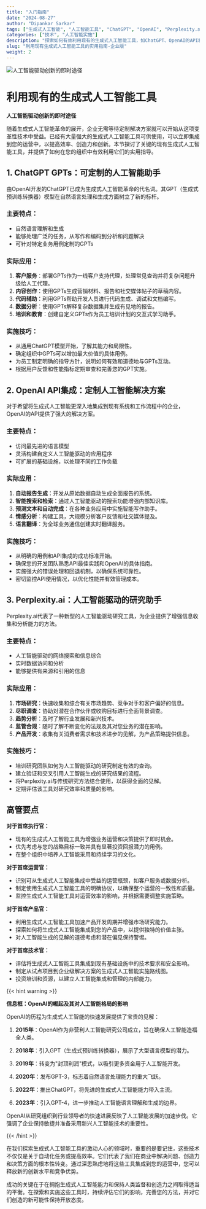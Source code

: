 ```yaml
---
title: "入门指南"
date: "2024-08-27"
author: "Dipankar Sarkar"
tags: ["生成式人工智能", "人工智能工具", "ChatGPT", "OpenAI", "Perplexity.ai", "商业效率"]
categories: ["技术", "人工智能实施"]
description: "探索如何有效利用现有的生成式人工智能工具，如ChatGPT、OpenAI的API和Perplexity.ai，以增强业务流程并推动创新。"
slug: "利用现有生成式人工智能工具的实用指南-企业版"
weight: 2
---
```


![人工智能驱动创新的即时途径](/2.png)

# 利用现有的生成式人工智能工具
**人工智能驱动创新的即时途径**

随着生成式人工智能革命的展开，企业无需等待定制解决方案就可以开始从这项变革性技术中受益。已经有大量强大的生成式人工智能工具可供使用，可以立即集成到您的运营中，以提高效率、创造力和创新。本节探讨了关键的现有生成式人工智能工具，并提供了如何在您的组织中有效利用它们的实用指导。

## 1. ChatGPT GPTs：可定制的人工智能助手

由OpenAI开发的ChatGPT已成为生成式人工智能革命的代名词。其GPT（生成式预训练转换器）模型在自然语言处理和生成方面树立了新的标杆。

### 主要特点：
- 自然语言理解和生成
- 能够处理广泛的任务，从写作和编码到分析和问题解决
- 可针对特定业务用例定制的GPTs

### 实际应用：
1. **客户服务**：部署GPTs作为一线客户支持代理，处理常见查询并将复杂问题升级给人工代理。
2. **内容创作**：使用GPTs生成营销材料、报告和社交媒体帖子的草稿内容。
3. **代码辅助**：利用GPTs帮助开发人员进行代码生成、调试和文档编写。
4. **数据分析**：使用GPTs解释复杂数据集并生成有见地的报告。
5. **培训和教育**：创建自定义GPTs作为员工培训计划的交互式学习助手。

### 实施技巧：
- 从通用ChatGPT模型开始，了解其能力和局限性。
- 确定组织中GPTs可以增加最大价值的具体用例。
- 为员工制定明确的指导方针，说明如何有效和道德地与GPTs互动。
- 根据用户反馈和性能指标定期审查和完善您的GPT实施。

## 2. OpenAI API集成：定制人工智能解决方案

对于希望将生成式人工智能更深入地集成到现有系统和工作流程中的企业，OpenAI的API提供了强大的解决方案。

### 主要特点：
- 访问最先进的语言模型
- 灵活构建自定义人工智能驱动的应用程序
- 可扩展的基础设施，以处理不同的工作负载

### 实际应用：
1. **自动报告生成**：开发从原始数据自动生成全面报告的系统。
2. **智能搜索和检索**：通过人工智能驱动的搜索功能增强内部知识库。
3. **预测文本和自动完成**：在各种业务应用中实施智能写作助手。
4. **情感分析**：构建工具，大规模分析客户反馈和社交媒体提及。
5. **语言翻译**：为全球业务通信创建实时翻译服务。

### 实施技巧：
- 从明确的用例和API集成的成功标准开始。
- 确保您的开发团队熟悉API最佳实践和OpenAI的具体指南。
- 实施强大的错误处理和回退机制，以确保系统可靠性。
- 密切监控API使用情况，以优化性能并有效管理成本。

## 3. Perplexity.ai：人工智能驱动的研究助手

Perplexity.ai代表了一种新型的人工智能驱动研究工具，为企业提供了增强信息收集和分析能力的方法。

### 主要特点：
- 人工智能驱动的网络搜索和信息综合
- 实时数据访问和分析
- 能够提供有来源和引用的信息

### 实际应用：
1. **市场研究**：快速收集和综合有关市场趋势、竞争对手和客户偏好的信息。
2. **尽职调查**：协助对潜在合作伙伴或收购目标进行全面背景调查。
3. **趋势分析**：及时了解行业发展和新兴技术。
4. **监管合规**：随时了解不断变化的法规及其对您业务的潜在影响。
5. **产品开发**：收集有关消费者需求和技术进步的见解，为产品策略提供信息。

### 实施技巧：
- 培训研究团队如何为人工智能驱动的研究制定有效的查询。
- 建立验证和交叉引用人工智能生成的研究结果的流程。
- 将Perplexity.ai与传统研究方法结合使用，以获得全面的见解。
- 定期评估该工具对研究效率和质量的影响。

## 高管要点

**对于首席执行官：**
- 现有的生成式人工智能工具为增强业务运营和决策提供了即时机会。
- 优先考虑与您的战略目标一致并具有显著投资回报潜力的用例。
- 在整个组织中培养人工智能采用和持续学习的文化。

**对于首席运营官：**
- 识别可从生成式人工智能集成中受益的运营瓶颈，如客户服务或数据分析。
- 制定使用生成式人工智能工具的明确协议，以确保整个运营的一致性和质量。
- 监控生成式人工智能工具对运营效率的影响，并根据需要调整实施策略。

**对于首席产品官：**
- 利用生成式人工智能工具加速产品开发周期并增强市场研究能力。
- 探索如何将生成式人工智能集成到您的产品中，以提供独特的价值主张。
- 对人工智能生成的见解的道德考虑和潜在偏见保持警惕。

**对于首席技术官：**
- 评估将生成式人工智能工具集成到现有基础设施中的技术要求和安全影响。
- 制定从试点项目到企业级解决方案的生成式人工智能实施路线图。
- 投资培训和资源，以建立人工智能集成和管理的内部能力。

{{< hint warning >}}

**信息框：OpenAI的崛起及其对人工智能格局的影响**

OpenAI的历程为生成式人工智能的快速发展提供了宝贵的见解：

1. **2015年**：OpenAI作为非营利人工智能研究公司成立，旨在确保人工智能造福全人类。

2. **2018年**：引入GPT（生成式预训练转换器），展示了大型语言模型的潜力。

3. **2019年**：转变为"封顶利润"模式，以吸引更多资金用于人工智能开发。

4. **2020年**：发布GPT-3，标志着自然语言处理能力的重大飞跃。

5. **2022年**：推出ChatGPT，将先进的生成式人工智能能力带入主流。

6. **2023年**：引入GPT-4，进一步推动人工智能语言理解和生成的边界。

OpenAI从研究组织到行业领导者的快速进展反映了人工智能发展的加速步伐。它强调了企业保持敏捷并准备采用新兴人工智能技术的重要性。

{{< /hint >}}

在我们探索生成式人工智能工具的激动人心的领域时，重要的是要记住，这些技术不仅仅是关于自动化任务或提高效率。它们代表了我们在商业中解决问题、创造力和决策方面的根本性转变。通过深思熟虑地将这些工具集成到您的运营中，您可以释放新的创新水平和竞争优势。

成功的关键在于在拥抱生成式人工智能能力和保持人类监督和创造力之间取得适当的平衡。在探索和实施这些工具时，持续评估它们的影响，完善您的方法，并对它们创造的新可能性保持开放态度。